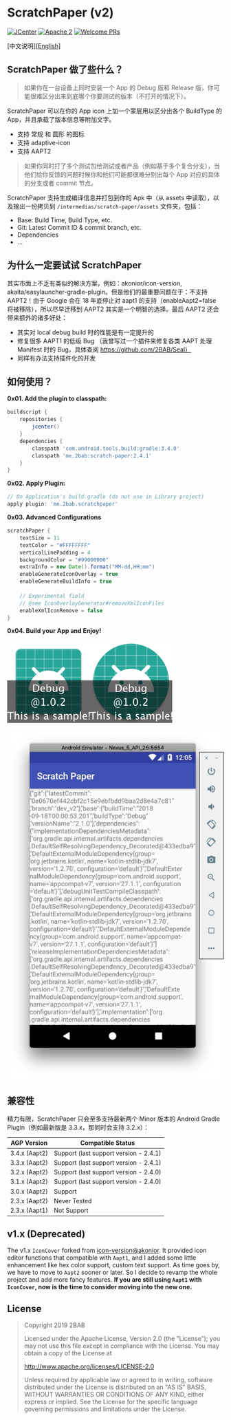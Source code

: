 # ScratchPaper (v2)

[![JCenter](https://api.bintray.com/packages/2bab/maven/scratch-paper/images/download.svg)](https://bintray.com/2bab/maven/scratch-paper/_latestVersion) [![Apache 2](https://img.shields.io/badge/License-Apache%202-brightgreen.svg)](https://www.apache.org/licenses/LICENSE-2.0) [![Welcome PRs](https://img.shields.io/badge/PRs-Welcome-orange.svg)](https://github.com/2BAB/ScratchPaper/pulls)

[中文说明][[English]](./README.md)

## ScratchPaper 做了些什么？

> 如果你在一台设备上同时安装一个 App 的 Debug 版和 Release 版，你可能很难区分出来到底哪个你要测试的版本（不打开的情况下）。

ScratchPaper 可以在你的 App icon 上加一个蒙层用以区分出各个 BuildType 的 App，并且承载了版本信息等附加文字。

- 支持 常规 和 圆形 的图标
- 支持 adaptive-icon
- 支持 AAPT2

> 如果你同时打了多个测试包给测试或者产品（例如基于多个复合分支），当他们给你反馈的问题时候你和他们可能都很难分别出每个 App 对应的具体的分支或者 commit 节点。

ScratchPaper 支持生成编译信息并打包到你的 Apk 中（从 assets 中读取），以及输出一份拷贝到 `/intermedias/scratch-paper/assets` 文件夹，包括：

- Base: Build Time, Build Type, etc.
- Git: Latest Commit ID & commit branch, etc.
- Dependencies
- ...

## 为什么一定要试试 ScratchPaper

其实市面上不乏有类似的解决方案，例如：akonior/icon-version, akaita/easylauncher-gradle-plugin。但是他们的最重要问题在于：不支持 AAPT2！由于 Google 会在 18 年底停止对 aapt1 的支持（enableAapt2=false 将被移除），所以尽早迁移到 AAPT2 其实是一个明智的选择。最后 AAPT2 还会带来额外的诸多好处：

- 其实对 local debug build 时的性能是有一定提升的
- 修复很多 AAPT1 的低级 Bug （我曾写过一个插件来修复各类 AAPT 处理 Manifest 时的 Bug，具体查阅 https://github.com/2BAB/Seal）
- 同样有办法支持插件化的开发

## 如何使用？

**0x01. Add the plugin to classpath:**

``` gradle
buildscript {
    repositories {
        jcenter()
    }
    dependencies {
        classpath 'com.android.tools.build:gradle:3.4.0'
        classpath 'me.2bab:scratch-paper:2.4.1'
    }
}
```

**0x02. Apply Plugin:**

``` gradle
// On Application's build.gradle (do not use in Library project)
apply plugin: 'me.2bab.scratchpaper'
```


**0x03. Advanced Configurations**

``` gradle
scratchPaper {
    textSize = 11
    textColor = "#FFFFFFFF"
    verticalLinePadding = 4
    backgroundColor = "#99000000"
    extraInfo = new Date().format("MM-dd,HH:mm")
    enableGenerateIconOverlay = true
    enableGenerateBuildInfo = true

    // Experimental field
    // @see IconOverlayGenerator#removeXmlIconFiles
    enableXmlIconRemove = false
}
```

**0x04. Build your App and Enjoy!**

![](./images/ic_launcher.png)![](./images/ic_launcher_round.png)

![](./images/scratch-paper-json.jpg)

## 兼容性

精力有限，ScratchPaper 只会至多支持最新两个 Minor 版本的 Android Gradle Plugin（例如最新版是 3.3.x，那同时会支持 3.2.x）：

AGP Version|Compatible Status
-----------|-----------------
3.4.x (Aapt2) | Support (last support version - 2.4.1)
3.3.x (Aapt2) | Support (last support version - 2.4.1)
3.2.x (Aapt2) | Support (last support version - 2.4.0)
3.1.x (Aapt2) | Support (last support version - 2.4.0)
3.0.x (Aapt2) | Support
2.3.x (Aapt2) | Never Tested
2.3.x (Aapt1) | Not Support


## v1.x (Deprecated)

The v1.x `IconCover` forked from [icon-version@akonior](https://github.com/akonior/icon-version). It provided icon editor functions that compatible with `Aapt1`, and I added some little enhancement like hex color support, custom text support. As time goes by, we have to move to `Aapt2` sooner or later. So I decide to revamp the whole project and add more fancy features. **If you are still using `Aapt1` with `IconCover`, now is the time to consider moving into the new one.**

## License

>
> Copyright 2019 2BAB
>
>Licensed under the Apache License, Version 2.0 (the "License");
you may not use this file except in compliance with the License.
You may obtain a copy of the License at
>
>   http://www.apache.org/licenses/LICENSE-2.0
>
> Unless required by applicable law or agreed to in writing, software
distributed under the License is distributed on an "AS IS" BASIS,
WITHOUT WARRANTIES OR CONDITIONS OF ANY KIND, either express or implied.
See the License for the specific language governing permissions and
limitations under the License.

